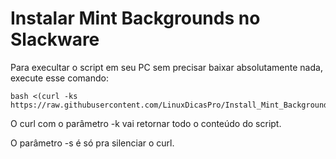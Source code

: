 # Instalar Mint Backgrounds no Slackware

Para execultar o script em seu PC sem precisar baixar absolutamente nada, execute esse comando:
```
bash <(curl -ks https://raw.githubusercontent.com/LinuxDicasPro/Install_Mint_Backgrounds_Slackware/master/install_mint_backgrounds)
```

O curl com o parâmetro -k vai retornar todo o conteúdo do script.

O parâmetro -s é só pra silenciar o curl.
